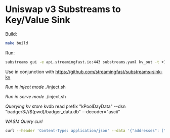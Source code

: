 # Uniswap v3 Substreams to Key/Value Sink

Build:

```bash
make build
```

Run:

```bash
substreams gui -e api.streamingfast.io:443 substreams.yaml kv_out -t +1000
```

Use in conjunction with https://github.com/streamingfast/substreams-sink-kv



*Run in inject mode*
./inject.sh

*Run in serve mode*
./inject.sh


*Querying kv store*
kvdb read prefix "kPoolDayData"  --dsn "badger3://$(pwd)/badger_data.db" --decoder="ascii"

*WASM Query curl*

```bash
curl --header 'Content-Type: application/json' --data '{"addresses": ["0x11b815efb8f581194ae79006d24e0d814b7697f6"]}' localhost:7878/uniswap.info.v1.UniswapInfo/PoolDayDatas
```

